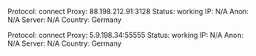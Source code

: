 Protocol: connect
Proxy: 88.198.212.91:3128
Status: working
IP: N/A
Anon: N/A
Server: N/A
Country: Germany

Protocol: connect
Proxy: 5.9.198.34:55555
Status: working
IP: N/A
Anon: N/A
Server: N/A
Country: Germany

